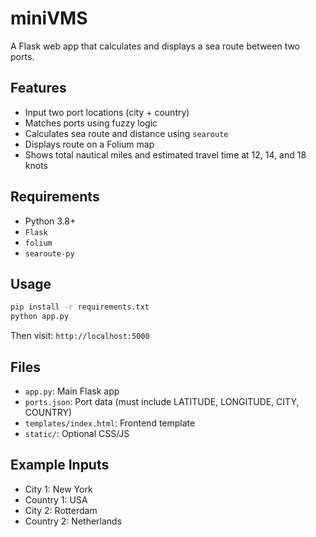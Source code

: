 # miniVMS

A Flask web app that calculates and displays a sea route between two ports.

## Features

* Input two port locations (city + country)
* Matches ports using fuzzy logic
* Calculates sea route and distance using `searoute`
* Displays route on a Folium map
* Shows total nautical miles and estimated travel time at 12, 14, and 18 knots

## Requirements

* Python 3.8+
* `Flask`
* `folium`
* `searoute-py`

## Usage

```bash
pip install -r requirements.txt
python app.py
```

Then visit: `http://localhost:5000`

## Files

* `app.py`: Main Flask app
* `ports.json`: Port data (must include LATITUDE, LONGITUDE, CITY, COUNTRY)
* `templates/index.html`: Frontend template
* `static/`: Optional CSS/JS

## Example Inputs

* City 1: New York
* Country 1: USA
* City 2: Rotterdam
* Country 2: Netherlands


